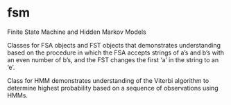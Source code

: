 # fsm
Finite State Machine and Hidden Markov Models

Classes for FSA objects and FST objects that demonstrates understanding based on the procedure in which the FSA accepts
strings of a’s and b’s with an even number of b’s, and the FST changes the first ‘a’ in the string to an ‘e’.

Class for HMM demonstrates understanding of the Viterbi algorithm to determine highest probability based on a sequence of 
observations using HMMs. 
